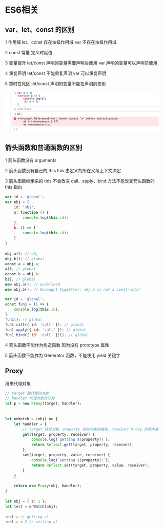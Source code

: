 # ES6相关

## var、let、const 的区别
1 作用域
  let、const 存在块级作用域
  var 不存在块级作用域

2 const 常量
  定义时赋值

3 变量提升
  let/const 声明的变量需要声明后使用
  var 声明的变量可以声明前使用

4 重复声明
  let/const 不能重复声明
  var 可以重复声明

5 暂时性死区
  let/const 声明的变量不能在声明前使用

![暂时性死区](./../../public/assets/javaScript基础/6.png)
  

## 箭头函数和普通函数的区别
1 箭头函数没有 arguments

2 箭头函数没有自己的 this
  this 由定义的所在父级上下文决定

3 箭头函数继承来的 this 不会改变 
  call、apply、bind 方法不能改变箭头函数的 this 指向

```js
var id = 'global';
var obj = {
    id: 'obj',
    a: function () {
        console.log(this.id);
    },
    b: () => {
        console.log(this.id);
    }
}

obj.a(); // obj
obj.b(); // global
const a = obj.a;
a(); // global
const b = obj.b;
b(); // global
new obj.a(); // undefined
new obj.b(); // Uncaught TypeError: obj.b is not a constructor
```


```js
var id = 'global';
const fun1 = () => {
    console.log(this.id);
}
fun1(); // global
fun1.call({ id: 'call' }); // global
fun1.apply({ id: 'call' }); // global
fun1.bind({ id: 'call' })(); // global
```

4 箭头函数不能作为构造函数
  因为没有 prototype 属性

5 箭头函数不能作为 Generator 函数，不能使用 yield 关键字

## Proxy
用来代理对象

```js
// target 要代理的对象
// handler 代理对象的行为
let p = new Proxy(target, handler);


let onWatch = (obj) => {
    let handler = {
        // target 目标对象，property 目标对象的属性，receiver Proxy 实例本身
        get(target, property, receiver) {
            console.log(`getting ${property}!`);
            return Reflect.get(target, property, receiver);
        },
        set(target, property, value, receiver) {
            console.log(`setting ${property}!`);
            return Reflect.set(target, property, value, receiver);
        }
    }

    return new Proxy(obj, handler);
}

let obj = { a: 1 };
let test = onWatch(obj);

test.a // getting a!
test.a = 2 // setting a!
```

